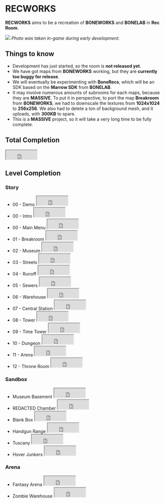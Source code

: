# RECWORKS

**RECWORKS** aims to be a recreation of **BONEWORKS** and **BONELAB** in **Rec Room**. 

![](https://storage.googleapis.com/cdn.arparec.dev/images/recworks.jpg)
*Photo was taken in-game during early development.*

## Things to know
- Development has just started, so the room is **not released yet**.
- We have got maps from **BONEWORKS** working, but they are **currently too buggy for release**.
- We will eventually be experimenting with **BoneRecs**, which will be an SDK based on the **Marrow SDK** from **BONELAB**.
- It may involve numerous amounts of subrooms for each maps, because they are **MASSIVE**. To put it in perspective, to port the map **Breakroom** from **BONEWORKS**, we had to downscale the textures from **1024x1024** to **256x256**. We also had to delete a ton of background mesh, and it uploads, with **300KB** to spare.
- This is a **MASSIVE** project, so it will take a very long time to be fully complete.

## **Total Completion**

<iframe width="100" height="30" scrolling="no" src="https://joysteem.web.app/percentages/webpage/index.html#bar"></iframe> 

## **Level Completion**

### Story 
- 00 - Demo <iframe width="100" height="30" scrolling="no" src="https://joysteem.web.app/percentages/indiv/demo.html#bar"></iframe> 
- 00 - Intro <iframe width="100" height="30" scrolling="no" src="https://joysteem.web.app/percentages/indiv/intro.html#bar"></iframe> 
- 00 - Main Menu <iframe width="100" height="30" scrolling="no" src="https://joysteem.web.app/percentages/indiv/mainmenu.html#bar"></iframe> 
- 01 - Breakroom <iframe width="100" height="30" scrolling="no" src="https://joysteem.web.app/percentages/indiv/breakroom.html#bar"></iframe> 
- 02 - Museum <iframe width="100" height="30" scrolling="no" src="https://joysteem.web.app/percentages/indiv/museum.html#bar"></iframe> 
- 03 - Streets <iframe width="100" height="30" scrolling="no" src="https://joysteem.web.app/percentages/indiv/streets.html#bar"></iframe> 
- 04 - Runoff <iframe width="100" height="30" scrolling="no" src="https://joysteem.web.app/percentages/indiv/runoff.html#bar"></iframe> 
- 05 - Sewers <iframe width="100" height="30" scrolling="no" src="https://joysteem.web.app/percentages/indiv/sewers.html#bar"></iframe> 
- 06 - Warehouse <iframe width="100" height="30" scrolling="no" src="https://joysteem.web.app/percentages/indiv/warehouse.html#bar"></iframe> 
- 07 - Central Station <iframe width="100" height="30" scrolling="no" src="https://joysteem.web.app/percentages/indiv/centralstation.html#bar"></iframe> 
- 08 - Tower <iframe width="100" height="30" scrolling="no" src="https://joysteem.web.app/percentages/indiv/tower.html#bar"></iframe> 
- 09 - Time Tower <iframe width="100" height="30" scrolling="no" src="https://joysteem.web.app/percentages/indiv/timetower.html#bar"></iframe> 
- 10 - Dungeon <iframe width="100" height="30" scrolling="no" src="https://joysteem.web.app/percentages/indiv/dungeon.html#bar"></iframe> 
- 11 - Arena <iframe width="100" height="30" scrolling="no" src="https://joysteem.web.app/percentages/indiv/arena.html#bar"></iframe> 
- 12 - Throne Room <iframe width="100" height="30" scrolling="no" src="https://joysteem.web.app/percentages/indiv/throneroom.html#bar"></iframe> 

### Sandbox
- Museum Basement <iframe width="100" height="30" scrolling="no" src="https://joysteem.web.app/percentages/indiv/museumbasement.html#bar"></iframe> 
- REDACTED Chamber <iframe width="100" height="30" scrolling="no" src="https://joysteem.web.app/percentages/indiv/redactedchamber.html#bar"></iframe> 
- Blank Box <iframe width="100" height="30" scrolling="no" src="https://joysteem.web.app/percentages/indiv/blankbox.html#bar"></iframe> 
- Handgun Range <iframe width="100" height="30" scrolling="no" src="https://joysteem.web.app/percentages/indiv/handgunrange.html#bar"></iframe> 
- Tuscany <iframe width="100" height="30" scrolling="no" src="https://joysteem.web.app/percentages/indiv/tuscany.html#bar"></iframe> 
- Hover Junkers <iframe width="100" height="30" scrolling="no" src="https://joysteem.web.app/percentages/indiv/hoverjunkers.html#bar"></iframe> 

### Arena
- Fantasy Arena <iframe width="100" height="30" scrolling="no" src="https://joysteem.web.app/percentages/indiv/fantasyarena.html#bar"></iframe> 
- Zombie Warehouse <iframe width="100" height="30" scrolling="no" src="https://joysteem.web.app/percentages/indiv/zombiewarehouse.html#bar"></iframe>

